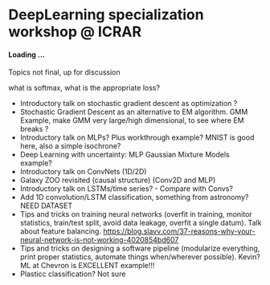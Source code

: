 # DeepLearning specialization workshop @ ICRAR

#### Loading ... 

Topics not final, up for discussion

what is softmax, what is the appropriate loss? 


*  Introductory talk on stochastic gradient descent as optimization ?
*  Stochastic Gradient Descent as an alternative to EM algorithm. GMM Example, make GMM very large/high dimensional, to see where EM breaks ?
*  Introductory talk on MLPs? Plus workthrough example?  MNIST is good here, also a simple isochrone? 
*  Deep Learning with uncertainty: MLP Gaussian Mixture Models example? 
*  Introductory talk on ConvNets (1D/2D)
*  Galaxy ZOO revisited (causal structure) (Conv2D and MLP)
*  Introductory talk on LSTMs/time series? - Compare with Convs?
*  Add 1D convolution/LSTM classification, something from astronomy? NEED DATASET  
*  Tips and tricks on training neural networks (overfit in training, monitor statistics, train/test split, avoid data leakage, overfit a single datum).
Talk about feature balancing. https://blog.slavv.com/37-reasons-why-your-neural-network-is-not-working-4020854bd607 
*  Tips and tricks on designing a software pipeline (modularize everything, print proper statistics, automate things when/wherever possible). Kevin? ML at Chevron is EXCELLENT example!!! 
*  Plasticc classification? Not sure 
